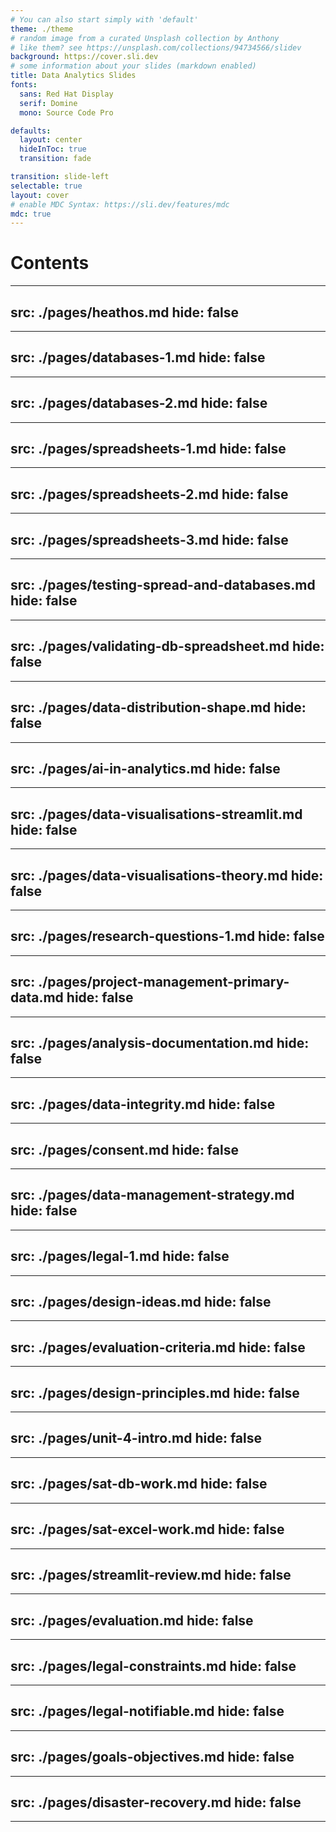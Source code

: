 ```yaml
---
# You can also start simply with 'default'
theme: ./theme
# random image from a curated Unsplash collection by Anthony
# like them? see https://unsplash.com/collections/94734566/slidev
background: https://cover.sli.dev
# some information about your slides (markdown enabled)
title: Data Analytics Slides
fonts:
  sans: Red Hat Display
  serif: Domine
  mono: Source Code Pro

defaults:
  layout: center
  hideInToc: true
  transition: fade

transition: slide-left
selectable: true
layout: cover
# enable MDC Syntax: https://sli.dev/features/mdc
mdc: true
---
```


# Contents

<Toc minDept=1 maxDepth=1 columns=3 />

---
src: ./pages/heathos.md
hide: false
---

---
src: ./pages/databases-1.md
hide: false
---

---
src: ./pages/databases-2.md
hide: false
---

---
src: ./pages/spreadsheets-1.md
hide: false
---

---
src: ./pages/spreadsheets-2.md
hide: false
---

---
src: ./pages/spreadsheets-3.md
hide: false
---

---
src: ./pages/testing-spread-and-databases.md
hide: false
---

---
src: ./pages/validating-db-spreadsheet.md
hide: false
---

---
src: ./pages/data-distribution-shape.md
hide: false
---

---
src: ./pages/ai-in-analytics.md
hide: false
---

---
src: ./pages/data-visualisations-streamlit.md
hide: false
---

---
src: ./pages/data-visualisations-theory.md
hide: false
---

---
src: ./pages/research-questions-1.md
hide: false
---

---
src: ./pages/project-management-primary-data.md
hide: false
---

---
src: ./pages/analysis-documentation.md
hide: false
---

---
src: ./pages/data-integrity.md
hide: false
---

---
src: ./pages/consent.md
hide: false
---

---
src: ./pages/data-management-strategy.md
hide: false
---

---
src: ./pages/legal-1.md
hide: false
---

---
src: ./pages/design-ideas.md
hide: false
---

---
src: ./pages/evaluation-criteria.md
hide: false
---

---
src: ./pages/design-principles.md
hide: false
---

---
src: ./pages/unit-4-intro.md
hide: false
---

---
src: ./pages/sat-db-work.md
hide: false
---

---
src: ./pages/sat-excel-work.md
hide: false
---

---
src: ./pages/streamlit-review.md
hide: false
---

---
src: ./pages/evaluation.md
hide: false
---

---
src: ./pages/legal-constraints.md
hide: false
---

---
src: ./pages/legal-notifiable.md
hide: false
---

---
src: ./pages/goals-objectives.md
hide: false
---

---
src: ./pages/disaster-recovery.md
hide: false
---

---